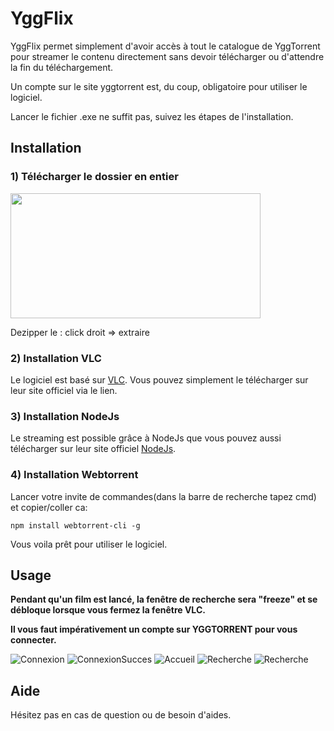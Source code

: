 # YggFlix

YggFlix permet simplement d'avoir accès à tout le catalogue de YggTorrent pour streamer le contenu directement sans devoir télécharger ou d'attendre la fin du téléchargement.

Un compte sur le site yggtorrent est, du coup, obligatoire pour utiliser le logiciel.

Lancer le fichier .exe ne suffit pas, suivez les étapes de l'installation.

## Installation

### 1) Télécharger le dossier en entier
<img src="https://i.postimg.cc/hGCg7Pcc/dl.png" width="400" height="200">

Dezipper le : click droit => extraire
### 2) Installation VLC
Le logiciel est basé sur [VLC](https://www.videolan.org/vlc/index.fr.html). Vous pouvez simplement le télécharger sur leur site officiel via le lien.
### 3) Installation NodeJs
Le streaming est possible grâce à NodeJs que vous pouvez aussi télécharger sur leur site officiel [NodeJs](https://nodejs.org/en/).
### 4) Installation Webtorrent
Lancer votre invite de commandes(dans la barre de recherche tapez cmd) et copier/coller ca:
```
npm install webtorrent-cli -g
```
Vous voila prêt pour utiliser le logiciel.

## Usage
**Pendant qu'un film est lancé, la fenêtre de recherche sera "freeze" et se débloque lorsque vous fermez la fenêtre VLC.**

**Il vous faut impérativement un compte sur YGGTORRENT pour vous connecter.**

![Connexion](<https://i.postimg.cc/Rqxn50nc/yggflix1.png>)
![ConnexionSucces](https://i.postimg.cc/PqVKw07B/yggflix2.png)
![Accueil](https://i.postimg.cc/85rdrcM6/yggflix3.png)
![Recherche](https://i.postimg.cc/C5sqjq1z/yggflix4.png)
![Recherche](https://i.postimg.cc/dtQ7bD3j/yggflix5.png)


## Aide
Hésitez pas en cas de question ou de besoin d'aides.

